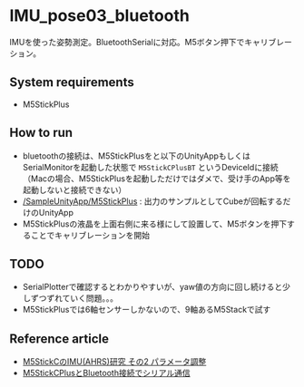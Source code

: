# IMU_pose03_bluetooth

IMUを使った姿勢測定。BluetoothSerialに対応。M5ボタン押下でキャリブレーション。

System requirements
-------------------
- M5StickPlus

How to run
----------
- bluetoothの接続は、M5StickPlusをと以下のUnityAppもしくはSerialMonitorを起動した状態で `M5StickCPlusBT` というDeviceIdに接続（Macの場合、M5StickPlusを起動しただけではダメで、受け手のApp等を起動しないと接続できない）
- [/SampleUnityApp/M5StickPlus](https://github.com/seintoseiya/m5StickPlus/tree/main/IMU_pose03_bluetooth/SampleUnityApp/M5StickPlus) : 出力のサンプルとしてCubeが回転するだけのUnityApp
- M5StickPlusの液晶を上面右側に来る様にして設置して、M5ボタンを押下することでキャリブレーションを開始

TODO
----------
- SerialPlotterで確認するとわかりやすいが、yaw値の方向に回し続けると少しずつずれていく問題。。。
- M5StickPlusでは6軸センサーしかないので、9軸あるM5Stackで試す

Reference article
----------
- [M5StickCのIMU(AHRS)研究 その2 パラメータ調整](https://lang-ship.com/blog/work/m5stickc-imu-ahrs-2/)
- [M5StickCPlusとBluetooth接続でシリアル通信](https://modalsoul.hatenablog.com/entry/2021/01/13/070000)
